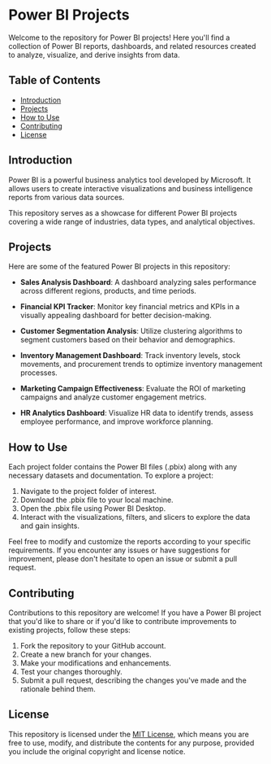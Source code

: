 # Power BI Projects

Welcome to the repository for Power BI projects! Here you'll find a collection of Power BI reports, dashboards, and related resources created to analyze, visualize, and derive insights from data.

## Table of Contents

- [Introduction](#introduction)
- [Projects](#projects)
- [How to Use](#how-to-use)
- [Contributing](#contributing)
- [License](#license)

## Introduction

Power BI is a powerful business analytics tool developed by Microsoft. It allows users to create interactive visualizations and business intelligence reports from various data sources.

This repository serves as a showcase for different Power BI projects covering a wide range of industries, data types, and analytical objectives.

## Projects

Here are some of the featured Power BI projects in this repository:

- **Sales Analysis Dashboard**: A dashboard analyzing sales performance across different regions, products, and time periods.

- **Financial KPI Tracker**: Monitor key financial metrics and KPIs in a visually appealing dashboard for better decision-making.

- **Customer Segmentation Analysis**: Utilize clustering algorithms to segment customers based on their behavior and demographics.

- **Inventory Management Dashboard**: Track inventory levels, stock movements, and procurement trends to optimize inventory management processes.

- **Marketing Campaign Effectiveness**: Evaluate the ROI of marketing campaigns and analyze customer engagement metrics.

- **HR Analytics Dashboard**: Visualize HR data to identify trends, assess employee performance, and improve workforce planning.

## How to Use

Each project folder contains the Power BI files (.pbix) along with any necessary datasets and documentation. To explore a project:

1. Navigate to the project folder of interest.
2. Download the .pbix file to your local machine.
3. Open the .pbix file using Power BI Desktop.
4. Interact with the visualizations, filters, and slicers to explore the data and gain insights.

Feel free to modify and customize the reports according to your specific requirements. If you encounter any issues or have suggestions for improvement, please don't hesitate to open an issue or submit a pull request.

## Contributing

Contributions to this repository are welcome! If you have a Power BI project that you'd like to share or if you'd like to contribute improvements to existing projects, follow these steps:

1. Fork the repository to your GitHub account.
2. Create a new branch for your changes.
3. Make your modifications and enhancements.
4. Test your changes thoroughly.
5. Submit a pull request, describing the changes you've made and the rationale behind them.

## License

This repository is licensed under the [MIT License](LICENSE), which means you are free to use, modify, and distribute the contents for any purpose, provided you include the original copyright and license notice.
